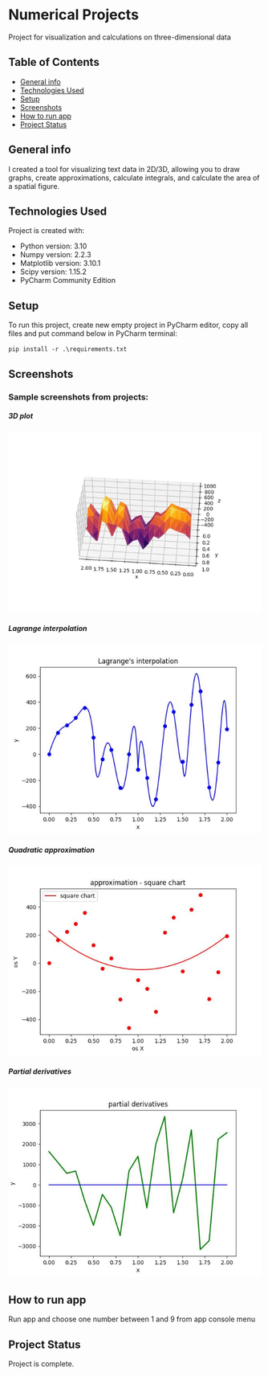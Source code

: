 # Numerical Projects
Project for visualization and calculations on three-dimensional data

## Table of Contents
* [General info](#general-info)
* [Technologies Used](#technologies-used)
* [Setup](#setup)
* [Screenshots](#screenshots)
* [How to run app](#how-to-run-app)
* [Project Status](#project-status)

## General info
I created a tool for visualizing text data in 2D/3D, allowing you to draw graphs, create approximations, calculate integrals, and calculate the area of a spatial figure.

## Technologies Used
Project is created with:
* Python version: 3.10
* Numpy version: 2.2.3
* Matplotlib version: 3.10.1
* Scipy version: 1.15.2
* PyCharm Community Edition

## Setup
To run this project, create new empty project in PyCharm editor, copy all files and put command below in PyCharm terminal:
```
pip install -r .\requirements.txt
```

## Screenshots
### Sample screenshots from projects:
##### 3D plot
![3D plot](./sampleScreens/Figure_1.jpg)
##### Lagrange interpolation
![Lagrange interpolation](./sampleScreens/Figure_2.jpg)
##### Quadratic approximation
![Quadratic approximation](./sampleScreens/Figure_3.jpg)
##### Partial derivatives
![Partial derivatives](./sampleScreens/Figure_4.jpg)

## How to run app
Run app and choose one number between 1 and 9 from app console menu

## Project Status
Project is complete.
